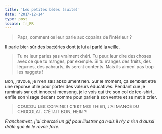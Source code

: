 ```yaml
---
title: 'Les petites bêtes (suite)'
date: '2017-12-14'
type: post
locale: fr_FR
---
```


> Papa, comment on leur parle aux copains de l'intérieur ?

<!-- more -->

Il parle bien sûr des bactéries dont je lui ai parlé [la veille](/2017/12/les-petites-betes/).

> Tu ne leur parles pas vraiment chéri. Tu peux leur dire des choses avec ce que tu manges, par exemple. Si tu manges des fruits, des légumes, des yahourts, ils seront contents. Mais ils aiment pas trop les <span lang="en">nuggets</span> !

Bon, j'avoue, je n'en sais absolument rien. Sur le moment, ça semblait être une réponse utile pour porter des valeurs éducatives. Pendant que je ruminais sur cet innocent mensong, je le vois qui tire son col de tee-shirt, enfile son visage dedans comme pour parler à son ventre et se met à crier.

> COUCOU LES COPAINS ! C'EST MOI ! HIER, J'AI MANGÉ DU CHOCOLAT. C'ÉTAIT BON, HEIN ?!

<em>Franchement, j'ai cherché un gif pour illustrer ça mais il n'y a rien d'aussi drôle que de le revoir faire.</em>